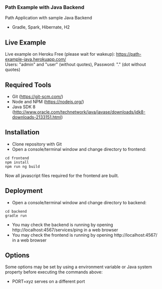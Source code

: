 ### Path Example with Java Backend

Path Application with sample Java Backend
* Gradle, Spark, Hibernate, H2

## Live Example
Live example on Heroku Free (please wait for wakeup): https://path-example-java.herokuapp.com/<br/>
Users: "admin" and "user" (without quotes), Password: "." (dot without quotes)

## Required Tools
* Git (https://git-scm.com/)
* Node and NPM (https://nodejs.org/)
* Java SDK 8 (http://www.oracle.com/technetwork/java/javase/downloads/jdk8-downloads-2133151.html)

## Installation
* Clone repository with Git
* Open a console/terminal window and change directory to frontend:
```
cd frontend
npm install
npm run ng build
```
Now all javascript files required for the frontend are built.

## Deployment
* Open a console/terminal window and change directory to backend:
```
cd backend
gradle run
```
* You may check the backend is running by opening http://localhost:4567/services/ping in a web browser
* You may check the frontend is running by opening http://localhost:4567/ in a web browser

## Options
Some options may be set by using a environment variable or Java system property before executing the commands above:
* PORT=xyz serves on a different port